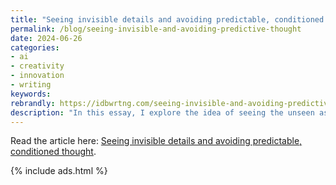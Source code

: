 ```yaml
---
title: "Seeing invisible details and avoiding predictable, conditioned thought (ZAMM series)"
permalink: /blog/seeing-invisible-and-avoiding-predictive-thought
date: 2024-06-26
categories:
- ai
- creativity
- innovation
- writing
keywords: 
rebrandly: https://idbwrtng.com/seeing-invisible-and-avoiding-predictive-thought
description: "In this essay, I explore the idea of seeing the unseen aspects of things. I discuss several authors on this topic: Rob Walker, an art critic; Viktor Shklovsky, Russian formalist literary critic; and Robert Pirsig, author of <i>Zen and the Art of Motorcycle Maintenance</i>. My main point is to avoid predictable, conditioned thought by pausing to ask questions about our experiences and the environment around us. In a world where prediction algorithms constantly direct us toward the most likely next word, pushing back and embracing creative ways of seeing and intepreting the world can inject new ideas and perspectives in ways that rejuvenate us."
---
```


Read the article here: [Seeing invisible details and avoiding predictable, conditioned thought](/zamm/seeing-invisible-details-avoiding-predictable-thought.html).

{% include ads.html %}

